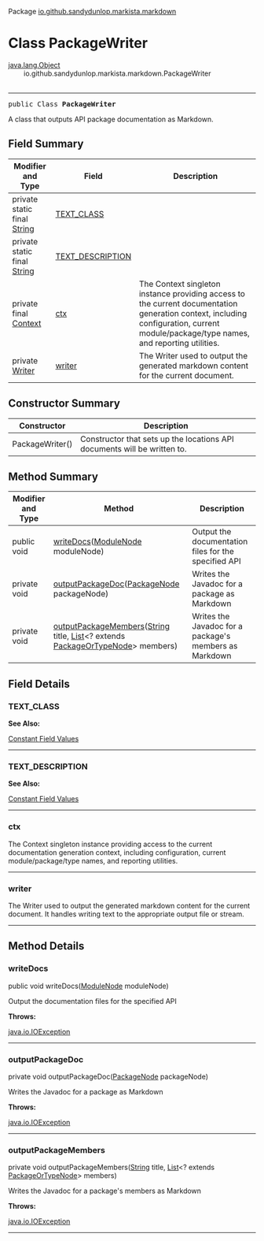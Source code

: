 Package [io.github.sandydunlop.markista.markdown](index.md)

# Class PackageWriter
[java.lang.Object](https://docs.oracle.com/en/java/javase/24/docs/api/java.base/java/lang/Object.html)<br/>
        io.github.sandydunlop.markista.markdown.PackageWriter<br/>
<br/>

----

<span style="font-family: monospace;">public Class __PackageWriter__</span>

A class that outputs API package documentation as Markdown.


## Field Summary

| Modifier and Type                                                                                                 | Field                                 | Description                                                                                                                                                                           |
|-------------------------------------------------------------------------------------------------------------------|---------------------------------------|---------------------------------------------------------------------------------------------------------------------------------------------------------------------------------------|
| private static final [String](https://docs.oracle.com/en/java/javase/24/docs/api/java.base/java/lang/String.html) | [TEXT_CLASS](#text_class)             |                                                                                                                                                                                       |
| private static final [String](https://docs.oracle.com/en/java/javase/24/docs/api/java.base/java/lang/String.html) | [TEXT_DESCRIPTION](#text_description) |                                                                                                                                                                                       |
| private final [Context](../util/Context.md)                                                                       | [ctx](#ctx)                           | The Context singleton instance providing access to the current documentation generation context, including configuration, current module/package/type names, and reporting utilities. |
| private [Writer](https://docs.oracle.com/en/java/javase/24/docs/api/java.base/java/io/Writer.html)                | [writer](#writer)                     | The Writer used to output the generated markdown content for the current document.                                                                                                    |

## Constructor Summary

| Constructor     | Description                                                              |
|-----------------|--------------------------------------------------------------------------|
| PackageWriter() | Constructor that sets up the locations API documents will be written to. |

## Method Summary

| Modifier and Type | Method                                                                                                                                                                                                                                                                                                            | Description                                            |
|-------------------|-------------------------------------------------------------------------------------------------------------------------------------------------------------------------------------------------------------------------------------------------------------------------------------------------------------------|--------------------------------------------------------|
| public void       | [writeDocs](#writedocs)([ModuleNode](../model/ModuleNode.md) moduleNode)                                                                                                                                                                                                                                          | Output the documentation files for the specified API   |
| private void      | [outputPackageDoc](#outputpackagedoc)([PackageNode](../model/PackageNode.md) packageNode)                                                                                                                                                                                                                         | Writes the Javadoc for a package as Markdown           |
| private void      | [outputPackageMembers](#outputpackagemembers)([String](https://docs.oracle.com/en/java/javase/24/docs/api/java.base/java/lang/String.html) title, [List](https://docs.oracle.com/en/java/javase/24/docs/api/java.base/java/util/List.html)<? extends [PackageOrTypeNode](../model/PackageOrTypeNode.md)> members) | Writes the Javadoc for a package's members as Markdown |

## Field Details

### TEXT_CLASS



**See Also:**


[Constant Field Values](../constant-values.md)



---

### TEXT_DESCRIPTION



**See Also:**


[Constant Field Values](../constant-values.md)



---

### ctx

The Context singleton instance providing access to the current documentation generation context,
including configuration, current module/package/type names, and reporting utilities.


---

### writer

The Writer used to output the generated markdown content for the current document.
It handles writing text to the appropriate output file or stream.


---


## Method Details

### writeDocs

public void writeDocs([ModuleNode](../model/ModuleNode.md) moduleNode)

Output the documentation files for the specified API

**Throws:**

[java.io.IOException](https://docs.oracle.com/en/java/javase/24/docs/api/java.base/java/io/IOException.html)


---

### outputPackageDoc

private void outputPackageDoc([PackageNode](../model/PackageNode.md) packageNode)

Writes the Javadoc for a package as Markdown

**Throws:**

[java.io.IOException](https://docs.oracle.com/en/java/javase/24/docs/api/java.base/java/io/IOException.html)


---

### outputPackageMembers

private void outputPackageMembers([String](https://docs.oracle.com/en/java/javase/24/docs/api/java.base/java/lang/String.html) title, [List](https://docs.oracle.com/en/java/javase/24/docs/api/java.base/java/util/List.html)<? extends [PackageOrTypeNode](../model/PackageOrTypeNode.md)> members)

Writes the Javadoc for a package's members as Markdown

**Throws:**

[java.io.IOException](https://docs.oracle.com/en/java/javase/24/docs/api/java.base/java/io/IOException.html)


---

